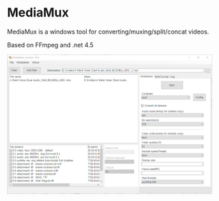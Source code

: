 MediaMux
=============

MediaMux  is a  windows tool for converting/muxing/split/concat videos.

Based on FFmpeg and .net 4.5

<img src="doc/pic/ui.png" width="95%" />

